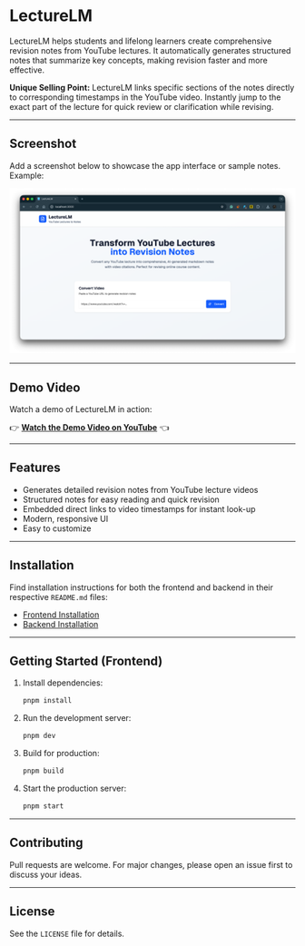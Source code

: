 

# LectureLM

LectureLM helps students and lifelong learners create comprehensive revision notes from YouTube lectures. It automatically generates structured notes that summarize key concepts, making revision faster and more effective.

**Unique Selling Point:**
LectureLM links specific sections of the notes directly to corresponding timestamps in the YouTube video. Instantly jump to the exact part of the lecture for quick review or clarification while revising.

---

## Screenshot
Add a screenshot below to showcase the app interface or sample notes. Example:

![LectureLM Screenshot](UI.png)

---

## Demo Video
Watch a demo of LectureLM in action:

👉 **[Watch the Demo Video on YouTube](https://youtu.be/x277HmhkL3o)** 👈

---

## Features
- Generates detailed revision notes from YouTube lecture videos
- Structured notes for easy reading and quick revision
- Embedded direct links to video timestamps for instant look-up
- Modern, responsive UI
- Easy to customize

---

## Installation
Find installation instructions for both the frontend and backend in their respective `README.md` files:
- [Frontend Installation](./frontend/README.md)
- [Backend Installation](./backend/README.md)

---

## Getting Started (Frontend)
1. Install dependencies:
   ```sh
   pnpm install
   ```
2. Run the development server:
   ```sh
   pnpm dev
   ```
3. Build for production:
   ```sh
   pnpm build
   ```
4. Start the production server:
   ```sh
   pnpm start
   ```

---

## Contributing
Pull requests are welcome. For major changes, please open an issue first to discuss your ideas.

---

## License
See the `LICENSE` file for details.
